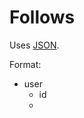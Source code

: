 # Follows
Uses [JSON](https://www.json.org/).

Format:

 - user
	 - id
	 - 

<!--stackedit_data:
eyJoaXN0b3J5IjpbNjk0NDc4NjgzLDczMDk5ODExNl19
-->